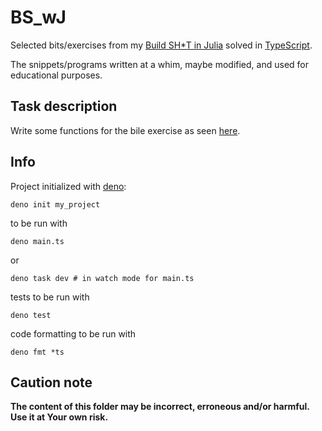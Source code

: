 # BS_wJ

Selected bits/exercises from my [Build SH\*T in Julia](https://b-lukaszuk.github.io/BS_wJ_eng/) solved in [TypeScript](https://www.typescriptlang.org/).

The snippets/programs written at a whim, maybe modified, and used for educational purposes.

## Task description

Write some functions for the bile exercise as seen [here](https://b-lukaszuk.github.io/BS_wJ_eng/bile.html).

## Info

Project initialized with [deno](https://deno.com/):

``` shell
deno init my_project
```

to be run with

``` shell
deno main.ts
```

or

``` shell
deno task dev # in watch mode for main.ts
```

tests to be run with

``` shell
deno test
```

code formatting to be run with

``` shell
deno fmt *ts
```

## Caution note

**The content of this folder may be incorrect, erroneous and/or harmful. Use it at Your own risk.**

